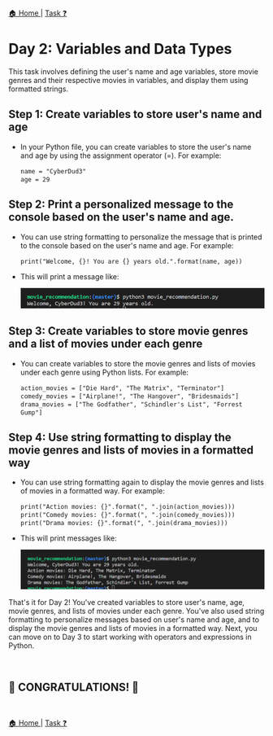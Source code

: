 [🏠 Home ](../README.md) | [ Task ❓](./assignment.MD)

# Day 2: Variables and Data Types

This task involves defining the user's name and age variables, store movie genres and their respective movies in variables, and display them using formatted strings.

## Step 1: Create variables to store user's name and age

- In your Python file, you can create variables to store the user's name and age by using the assignment operator (=). For example:

    ```
    name = "CyberDud3"
    age = 29
    ```

## Step 2: Print a personalized message to the console based on the user's name and age.

- You can use string formatting to personalize the message that is printed to the console based on the user's name and age. For example:

    ```
    print("Welcome, {}! You are {} years old.".format(name, age))
    ```

- This will print a message like:

    ![output](./movie_recommendation/output-1.png "output")

## Step 3: Create variables to store movie genres and a list of movies under each genre

- You can create variables to store the movie genres and lists of movies under each genre using Python lists. For example:

    ```
    action_movies = ["Die Hard", "The Matrix", "Terminator"]
    comedy_movies = ["Airplane!", "The Hangover", "Bridesmaids"]
    drama_movies = ["The Godfather", "Schindler's List", "Forrest Gump"]
    ```

## Step 4: Use string formatting to display the movie genres and lists of movies in a formatted way

- You can use string formatting again to display the movie genres and lists of movies in a formatted way. For example:

    ```
    print("Action movies: {}".format(", ".join(action_movies)))
    print("Comedy movies: {}".format(", ".join(comedy_movies)))
    print("Drama movies: {}".format(", ".join(drama_movies)))
    ```

- This will print messages like:

    ![output](./movie_recommendation/output-2.png "output")

That's it for Day 2! You've created variables to store user's name, age, movie genres, and lists of movies under each genre. You've also used string formatting to personalize messages based on user's name and age, and to display the movie genres and lists of movies in a formatted way. Next, you can move on to Day 3 to start working with operators and expressions in Python.

<br>

## 🎉 CONGRATULATIONS! 🎉

<br>

[🏠 Home ](../README.md) | [ Task ❓](./assignment.MD)

